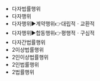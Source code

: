 - 다자법률행위
- 다자행위
- 다자행위▶️계약행위👉대립적ㆍ교환적
- 다자행위▶️합동행위👉평행적ㆍ구심적
- 다자간법률행위
- 2이상법률행위
- 2인이상법률행위
- 2인법률행위
- 2법률행위